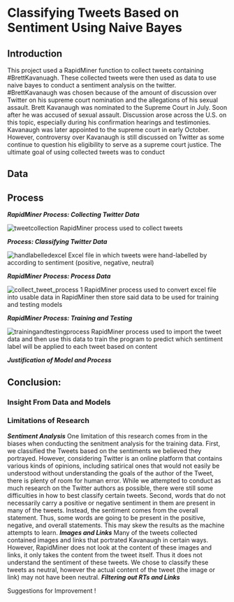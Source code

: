 # Classifying Tweets Based on Sentiment Using Naive Bayes 
## Introduction
This project used a RapidMiner function to collect tweets containing #BrettKavanuagh. These collected tweets were then used as data to use naive bayes to conduct a sentiment analysis on the twitter. #BrettKavanaugh was chosen because of the amount of discussion over Twitter on his supreme court nomination and the allegations of his sexual assault. Brett Kavanaugh was nominated to the Supreme Court in July. Soon after he was accused of sexual assault. Discussion arose across the U.S. on this topic, especially during his confirmation hearings and testimonies. Kavanaugh was later appointed to the supreme court in early October. However, controversy over Kavanaugh is still discussed on Twitter as some continue to question his eligibility to serve as a supreme court justice. The ultimate goal of using collected tweets was to conduct 








## Data 






 
## Process
***RapidMiner Process: Collecting Twitter Data***

![tweetcollection](https://user-images.githubusercontent.com/42848654/49676828-6d69b180-fa49-11e8-875f-cc0da4b9ad35.png)
RapidMiner process used to collect tweets

***Process: Classifying Twitter Data*** 

![handlabelledexcel](https://user-images.githubusercontent.com/42848654/49676845-82464500-fa49-11e8-8a4d-54bdbb28d73b.JPG)
Excel file in which tweets were hand-labelled by according to sentiment (positive, negative, neutral) 

***RapidMiner Process: Process Data***

![collect_tweet_process 1](https://user-images.githubusercontent.com/42848654/49676887-c3d6f000-fa49-11e8-92b3-129c3f0933ff.png)
RapidMiner process used to convert excel file into usable data in RapidMiner then store said data to be used for training and testing models

***RapidMiner Process: Training and Testing***

![trainingandtestingprocess](https://user-images.githubusercontent.com/42848654/49676929-f7197f00-fa49-11e8-9488-030d6522e017.png)
RapidMiner process used to import the tweet data and then use this data to train the program to predict which sentiment label will be applied to each tweet based on content

***Justification of Model and Process*** 



## Conclusion: 
### Insight From Data and Models



### Limitations of Research
***Sentiment Analysis***
One limitation of this research comes from in the biases when conducting the senitment analysis for the training data. First, we classified the Tweets based on the sentiments we believed they portrayed. However, considering Twitter is an online platform that contains various kinds of opinions, including satirical ones that would not easily be understood without understanding the goals of the author of the Tweet, there is plenty of room for human error. While we attempted to conduct as much research on the Twitter authors as possible, there were still some difficulties in how to best classify certain tweets. Second, words that do not necessarily carry a positive or negative sentiment in them are present in many of the tweets. Instead, the sentiment comes from the overall statement. Thus, some words are going to be present in the positive, negative, and overall statements. This may skew the results as the machine attempts to learn. 
***Images and Links***
Many of the tweets collected contained images and links that portrated Kavanaugh in certain ways. However, RapidMiner does not look at the content of these images and links, it only takes the content from the tweet itself. Thus it does not understand the sentiment of these tweets. We chose to classify these tweets as neutral, however the actual content of the tweet (the image or link) may not have been neutral. 
***Filtering out RTs and Links***






Suggestions for Improvement ! 

